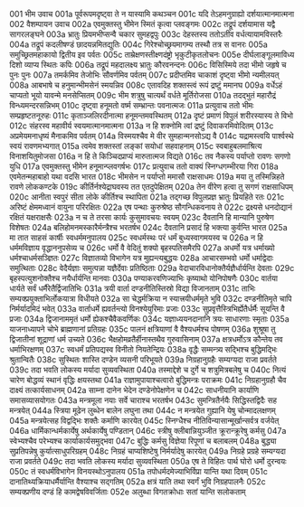 001	भीम उवाच
001a	पूर्वरूपमदृष्ट्वा ते न यास्यामि कथञ्चन
001c	यदि तेऽहमनुग्राह्यो दर्शयात्मानमात्मना
002	वैशम्पायन उवाच
002a	एवमुक्तस्तु भीमेन स्मितं कृत्वा प्लवङ्गमः
002c	तद्रूपं दर्शयामास यद्वै सागरलङ्घने
003a	भ्रातुः प्रियमभीप्सन्वै चकार सुमहद्वपुः
003c	देहस्तस्य ततोऽतीव वर्धत्यायामविस्तरैः
004a	तद्रूपं कदलीषण्डं छादयन्नमितद्युतिः
004c	गिरेश्चोच्छ्रयमागम्य तस्थौ तत्र स वानरः
005a	समुच्छ्रितमहाकायो द्वितीय इव पर्वतः
005c	ताम्रेक्षणस्तीक्ष्णदंष्ट्रो भृकुटीकृतलोचनः
005e	दीर्घलाङ्गूलमाविध्य दिशो व्याप्य स्थितः कपिः
006a	तद्रूपं महदालक्ष्य भ्रातुः कौरवनन्दनः
006c	विसिस्मिये तदा भीमो जहृषे च पुनः पुनः
007a	तमर्कमिव तेजोभिः सौवर्णमिव पर्वतम्
007c	प्रदीप्तमिव चाकाशं दृष्ट्वा भीमो न्यमीलयत्
008a	आबभाषे च हनुमान्भीमसेनं स्मयन्निव
008c	एतावदिह शक्तस्त्वं रूपं द्रष्टुं ममानघ
009a	वर्धेऽहं चाप्यतो भूयो यावन्मे मनसेप्सितम्
009c	भीम शत्रुषु चात्यर्थं वर्धते मूर्तिरोजसा
010a	तदद्भुतं महारौद्रं विन्ध्यमन्दरसन्निभम्
010c	दृष्ट्वा हनूमतो वर्ष्म सम्भ्रान्तः पवनात्मजः
011a	प्रत्युवाच ततो भीमः सम्प्रहृष्टतनूरुहः
011c	कृताञ्जलिरदीनात्मा हनूमन्तमवस्थितम्
012a	दृष्टं प्रमाणं विपुलं शरीरस्यास्य ते विभो
012c	संहरस्व महावीर्य स्वयमात्मानमात्मना
013a	न हि शक्नोमि त्वां द्रष्टुं दिवाकरमिवोदितम्
013c	अप्रमेयमनाधृष्यं मैनाकमिव पर्वतम्
014a	विस्मयश्चैव मे वीर सुमहान्मनसोऽद्य वै
014c	यद्रामस्त्वयि पार्श्वस्थे स्वयं रावणमभ्यगात्
015a	त्वमेव शक्तस्तां लङ्कां सयोधां सहवाहनाम्
015c	स्वबाहुबलमाश्रित्य विनाशयितुमोजसा
016a	न हि ते किञ्चिदप्राप्यं मारुतात्मज विद्यते
016c	तव नैकस्य पर्याप्तो रावणः सगणो युधि
017a	एवमुक्तस्तु भीमेन हनूमान्प्लवगर्षभः
017c	प्रत्युवाच ततो वाक्यं स्निग्धगम्भीरया गिरा
018a	एवमेतन्महाबाहो यथा वदसि भारत
018c	भीमसेन न पर्याप्तो ममासौ राक्षसाधमः
019a	मया तु तस्मिन्निहते रावणे लोककण्टके
019c	कीर्तिर्नश्येद्राघवस्य तत एतदुपेक्षितम्
020a	तेन वीरेण हत्वा तु सगणं राक्षसाधिपम्
020c	आनीता स्वपुरं सीता लोके कीर्तिश्च स्थापिता
021a	तद्गच्छ विपुलप्रज्ञ भ्रातुः प्रियहिते रतः
021c	अरिष्टं क्षेममध्वानं वायुना परिरक्षितः
022a	एष पन्थाः कुरुश्रेष्ठ सौगन्धिकवनाय ते
022c	द्रक्ष्यसे धनदोद्यानं रक्षितं यक्षराक्षसैः
023a	न च ते तरसा कार्यः कुसुमावचयः स्वयम्
023c	दैवतानि हि मान्यानि पुरुषेण विशेषतः
024a	बलिहोमनमस्कारैर्मन्त्रैश्च भरतर्षभ
024c	दैवतानि प्रसादं हि भक्त्या कुर्वन्ति भारत
025a	मा तात साहसं कार्षीः स्वधर्ममनुपालय
025c	स्वधर्मस्थः परं धर्मं बुध्यस्वागमयस्व च
026a	न हि धर्ममविज्ञाय वृद्धाननुपसेव्य च
026c	धर्मो वै वेदितुं शक्यो बृहस्पतिसमैरपि
027a	अधर्मो यत्र धर्माख्यो धर्मश्चाधर्मसञ्ज्ञितः
027c	विज्ञातव्यो विभागेन यत्र मुह्यन्त्यबुद्धयः
028a	आचारसम्भवो धर्मो धर्माद्वेदाः समुत्थिताः
028c	वेदैर्यज्ञाः समुत्पन्ना यज्ञैर्देवाः प्रतिष्ठिताः
029a	वेदाचारविधानोक्तैर्यज्ञैर्धार्यन्ति देवताः
029c	बृहस्पत्युशनोक्तैश्च नयैर्धार्यन्ति मानवाः
030a	पण्याकरवणिज्याभिः कृष्याथो योनिपोषणैः
030c	वार्तया धार्यते सर्वं धर्मैरेतैर्द्विजातिभिः
031a	त्रयी वार्ता दण्डनीतिस्तिस्रो विद्या विजानताम्
031c	ताभिः सम्यक्प्रयुक्ताभिर्लोकयात्रा विधीयते
032a	सा चेद्धर्मक्रिया न स्यात्त्रयीधर्ममृते भुवि
032c	दण्डनीतिमृते चापि निर्मर्यादमिदं भवेत्
033a	वार्ताधर्मे ह्यवर्तन्त्यो विनश्येयुरिमाः प्रजाः
033c	सुप्रवृत्तैस्त्रिभिर्ह्येतैर्धर्मैः सूयन्ति वै प्रजाः
034a	द्विजानाममृतं धर्मो ह्येकश्चैवैकवर्णिकः
034c	यज्ञाध्ययनदानानि त्रयः साधारणाः स्मृताः
035a	याजनाध्यापने चोभे ब्राह्मणानां प्रतिग्रहः
035c	पालनं क्षत्रियाणां वै वैश्यधर्मश्च पोषणम्
036a	शुश्रूषा तु द्विजातीनां शूद्राणां धर्म उच्यते
036c	भैक्षहोमव्रतैर्हीनास्तथैव गुरुवासिनाम्
037a	क्षत्रधर्मोऽत्र कौन्तेय तव धर्माभिरक्षणम्
037c	स्वधर्मं प्रतिपद्यस्व विनीतो नियतेन्द्रियः
038a	वृद्धैः सम्मन्त्र्य सद्भिश्च बुद्धिमद्भिः श्रुतान्वितैः
038c	सुस्थितः शास्ति दण्डेन व्यसनी परिभूयते
039a	निग्रहानुग्रहैः सम्यग्यदा राजा प्रवर्तते
039c	तदा भवति लोकस्य मर्यादा सुव्यवस्थिता
040a	तस्माद्देशे च दुर्गे च शत्रुमित्रबलेषु च
040c	नित्यं चारेण बोद्धव्यं स्थानं वृद्धिः क्षयस्तथा
041a	राज्ञामुपायाश्चत्वारो बुद्धिमन्त्रः पराक्रमः
041c	निग्रहानुग्रहौ चैव दाक्ष्यं तत्कार्यसाधनम्
042a	साम्ना दानेन भेदेन दण्डेनोपेक्षणेन च
042c	साधनीयानि कार्याणि समासव्यासयोगतः
043a	मन्त्रमूला नयाः सर्वे चाराश्च भरतर्षभ
043c	सुमन्त्रितैर्नयैः सिद्धिस्तद्विदैः सह मन्त्रयेत्
044a	स्त्रिया मूढेन लुब्धेन बालेन लघुना तथा
044c	न मन्त्रयेत गुह्यानि येषु चोन्मादलक्षणम्
045a	मन्त्रयेत्सह विद्वद्भिः शक्तैः कर्माणि कारयेत्
045c	स्निग्धैश्च नीतिविन्यासान्मूर्खान्सर्वत्र वर्जयेत्
046a	धार्मिकान्धर्मकार्येषु अर्थकार्येषु पण्डितान्
046c	स्त्रीषु क्लीबान्नियुञ्जीत क्रूरान्क्रूरेषु कर्मसु
047a	स्वेभ्यश्चैव परेभ्यश्च कार्याकार्यसमुद्भवा
047c	बुद्धिः कर्मसु विज्ञेया रिपूणां च बलाबलम्
048a	बुद्ध्या सुप्रतिपन्नेषु कुर्यात्साधुपरिग्रहम्
048c	निग्रहं चाप्यशिष्टेषु निर्मर्यादेषु कारयेत्
049a	निग्रहे प्रग्रहे सम्यग्यदा राजा प्रवर्तते
049c	तदा भवति लोकस्य मर्यादा सुव्यवस्थिता
050a	एष ते विहितः पार्थ घोरो धर्मो दुरन्वयः
050c	तं स्वधर्मविभागेन विनयस्थोऽनुपालय
051a	तपोधर्मदमेज्याभिर्विप्रा यान्ति यथा दिवम्
051c	दानातिथ्यक्रियाधर्मैर्यान्ति वैश्याश्च सद्गतिम्
052a	क्षत्रं याति तथा स्वर्गं भुवि निग्रहपालनैः
052c	सम्यक्प्रणीय दण्डं हि कामद्वेषविवर्जिताः
052e	अलुब्धा विगतक्रोधाः सतां यान्ति सलोकताम्
